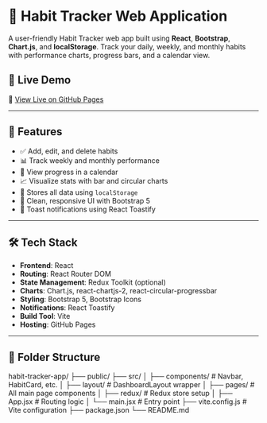 # 📘 Habit Tracker Web Application

A user-friendly Habit Tracker web app built using **React**, **Bootstrap**, **Chart.js**, and **localStorage**. Track your daily, weekly, and monthly habits with performance charts, progress bars, and a calendar view.

## 🚀 Live Demo

🔗 [View Live on GitHub Pages](https://nikitachauraiya2314.github.io/habit-tracker-app)

---



## 🧩 Features

- ✅ Add, edit, and delete habits
- 📊 Track weekly and monthly performance
- 📅 View progress in a calendar
- 📈 Visualize stats with bar and circular charts
- 💾 Stores all data using `localStorage`
- 🎨 Clean, responsive UI with Bootstrap 5
- 🔔 Toast notifications using React Toastify

---

## 🛠️ Tech Stack

- **Frontend**: React
- **Routing**: React Router DOM
- **State Management**: Redux Toolkit (optional)
- **Charts**: Chart.js, react-chartjs-2, react-circular-progressbar
- **Styling**: Bootstrap 5, Bootstrap Icons
- **Notifications**: React Toastify
- **Build Tool**: Vite
- **Hosting**: GitHub Pages

---

## 📁 Folder Structure

habit-tracker-app/
├── public/
├── src/
│ ├── components/ # Navbar, HabitCard, etc.
│ ├── layout/ # DashboardLayout wrapper
│ ├── pages/ # All main page components
│ ├── redux/ # Redux store setup
│ ├── App.jsx # Routing logic
│ └── main.jsx # Entry point
├── vite.config.js # Vite configuration
├── package.json
└── README.md
